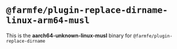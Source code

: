 # `@farmfe/plugin-replace-dirname-linux-arm64-musl`

This is the **aarch64-unknown-linux-musl** binary for `@farmfe/plugin-replace-dirname`
